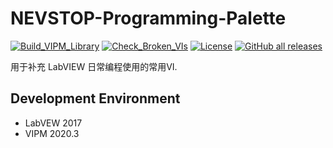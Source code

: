 # NEVSTOP-Programming-Palette

[![Build_VIPM_Library](https://github.com/NEVSTOP-LAB/NEVSTOP-Programming-Palette/actions/workflows/Build_VIPM_Library.yml/badge.svg)](https://github.com/NEVSTOP-LAB/NEVSTOP-Programming-Palette/actions/workflows/Build_VIPM_Library.yml)
[![Check_Broken_VIs](https://github.com/NEVSTOP-LAB/NEVSTOP-Programming-Palette/actions/workflows/Check_Broken_VIs.yml/badge.svg?branch=main)](https://github.com/NEVSTOP-LAB/NEVSTOP-Programming-Palette/actions/workflows/Check_Broken_VIs.yml)
[![License](https://img.shields.io/badge/License-Apache_2.0-blue.svg)](https://opensource.org/licenses/Apache-2.0)
[![GitHub all releases](https://img.shields.io/github/downloads/NEVSTOP-LAB/NEVSTOP-Programming-Palette/total)](https://github.com/NEVSTOP-LAB/NEVSTOP-Programming-Palette/releases) 

用于补充 LabVIEW 日常编程使用的常用VI.

## Development Environment

- LabVEW 2017
- VIPM 2020.3

